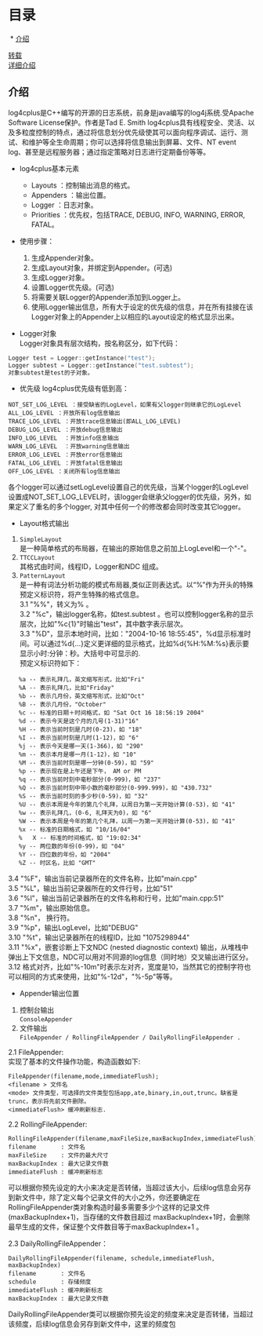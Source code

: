 # 目录
  * [介绍](#介绍)

[转载](https://www.cnblogs.com/xiaouisme/archive/2012/07/29/2613908.html)  
[详细介绍](https://my.oschina.net/lovecxx/blog/185951)

## 介绍
 log4cplus是C++编写的开源的日志系统，前身是java编写的log4j系统.受Apache Software License保护。作者是Tad E. Smith
 log4cplus具有线程安全、灵活、以及多粒度控制的特点，通过将信息划分优先级使其可以面向程序调试、运行、测试、和维护等全生命周期；你可以选择将信息输出到屏幕、文件、NT event log、甚至是远程服务器；通过指定策略对日志进行定期备份等等。
 
* log4cplus基本元素
  * Layouts ：控制输出消息的格式。
  * Appenders ：输出位置。
  * Logger ：日志对象。
  * Priorities ：优先权，包括TRACE, DEBUG, INFO, WARNING, ERROR, FATAL。
 
* 使用步骤：
    1. 生成Appender对象。
    2. 生成Layout对象，并绑定到Appender。(可选)
    3. 生成Logger对象。
    4. 设置Logger优先级。(可选)
    5. 将需要关联Logger的Appender添加到Logger上。
    6. 使用Logger输出信息，所有大于设定的优先级的信息，并在所有挂接在该Logger对象上的Appender上以相应的Layout设定的格式显示出来。
* Logger对象  
Logger对象具有层次结构，按名称区分，如下代码：
```cpp
Logger test = Logger::getInstance("test"); 
Logger subtest = Logger::getInstance("test.subtest");
对象subtest是test的子对象。
```
* 优先级
log4cplus优先级有低到高：
```
NOT_SET_LOG_LEVEL ：接受缺省的LogLevel，如果有父logger则继承它的LogLevel
ALL_LOG_LEVEL ：开放所有log信息输出
TRACE_LOG_LEVEL ：开放trace信息输出(即ALL_LOG_LEVEL)
DEBUG_LOG_LEVEL ：开放debug信息输出
INFO_LOG_LEVEL  ：开放info信息输出
WARN_LOG_LEVEL  ：开放warning信息输出
ERROR_LOG_LEVEL ：开放error信息输出
FATAL_LOG_LEVEL ：开放fatal信息输出
OFF_LOG_LEVEL ：关闭所有log信息输出
```
各个logger可以通过setLogLevel设置自己的优先级，当某个logger的LogLevel设置成NOT_SET_LOG_LEVEL时，该logger会继承父logger的优先级，另外，如果定义了重名的多个logger, 对其中任何一个的修改都会同时改变其它logger。

* Layout格式输出
1. `SimpleLayout`  
是一种简单格式的布局器，在输出的原始信息之前加上LogLevel和一个"-"。
2. `TTCCLayout`  
其格式由时间，线程ID，Logger和NDC 组成。
3. `PatternLayout`  
是一种有词法分析功能的模式布局器,类似正则表达式。以“%”作为开头的特殊预定义标识符，将产生特殊的格式信息。  
3.1 "%%"，转义为% 。  
3.2 "%c"，输出logger名称，如test.subtest 。也可以控制logger名称的显示层次，比如"%c{1}"时输出"test"，其中数字表示层次。  
3.3 "%D"，显示本地时间，比如："2004-10-16 18:55:45"，%d显示标准时间。可以通过%d{...}定义更详细的显示格式，比如%d{%H:%M:%s}表示要显示小时:分钟：秒。大括号中可显示的.  
预定义标识符如下：
```
   %a -- 表示礼拜几，英文缩写形式，比如"Fri"
   %A -- 表示礼拜几，比如"Friday"
   %b -- 表示几月份，英文缩写形式，比如"Oct"
   %B -- 表示几月份，"October"
   %c -- 标准的日期＋时间格式，如 "Sat Oct 16 18:56:19 2004"
   %d -- 表示今天是这个月的几号(1-31)"16"
   %H -- 表示当前时刻是几时(0-23)，如 "18"
   %I -- 表示当前时刻是几时(1-12)，如 "6"
   %j -- 表示今天是哪一天(1-366)，如 "290"
   %m -- 表示本月是哪一月(1-12)，如 "10"
   %M -- 表示当前时刻是哪一分钟(0-59)，如 "59"
   %p -- 表示现在是上午还是下午， AM or PM
   %q -- 表示当前时刻中毫秒部分(0-999)，如 "237"
   %Q -- 表示当前时刻中带小数的毫秒部分(0-999.999)，如 "430.732"
   %S -- 表示当前时刻的多少秒(0-59)，如 "32"
   %U -- 表示本周是今年的第几个礼拜，以周日为第一天开始计算(0-53)，如 "41"
   %w -- 表示礼拜几，(0-6, 礼拜天为0)，如 "6"
   %W -- 表示本周是今年的第几个礼拜，以周一为第一天开始计算(0-53)，如 "41"
   %x -- 标准的日期格式，如 "10/16/04"
   %   X -- 标准的时间格式，如 "19:02:34"
   %y -- 两位数的年份(0-99)，如 "04"
   %Y -- 四位数的年份，如 "2004"
   %Z -- 时区名，比如 "GMT"
 ```
3.4 "%F"，输出当前记录器所在的文件名称，比如"main.cpp"  
3.5 "%L"，输出当前记录器所在的文件行号，比如"51"  
3.6 "%l"，输出当前记录器所在的文件名称和行号，比如"main.cpp:51"  
3.7 "%m"，输出原始信息。  
3.8 "%n"， 换行符。  
3.9 "%p"，输出LogLevel，比如"DEBUG"  
3.10 "%t"，输出记录器所在的线程ID，比如 "1075298944"  
3.11 "%x"，嵌套诊断上下文NDC (nested diagnostic context) 输出，从堆栈中弹出上下文信息，NDC可以用对不同源的log信息（同时地）交叉输出进行区分。  
3.12 格式对齐，比如"%-10m"时表示左对齐，宽度是10，当然其它的控制字符也可以相同的方式来使用，比如"%-12d"，"%-5p"等等。  

* Appender输出位置
1. 控制台输出  
```ConsoleAppender```
2. 文件输出  
```FileAppender / RollingFileAppender / DailyRollingFileAppender .```  

2.1 FileAppender:  
实现了基本的文件操作功能，构造函数如下:  
```
FileAppender(filename,mode,immediateFlush);
<filename > 文件名
<mode> 文件类型，可选择的文件类型包括app,ate,binary,in,out,trunc。缺省是trunc，表示将先前文件删除。
<immediateFlush> 缓冲刷新标志.
```
2.2 RollingFileAppender:
```
RollingFileAppender(filename,maxFileSize,maxBackupIndex,immediateFlush)
filename       : 文件名
maxFileSize    : 文件的最大尺寸
maxBackupIndex : 最大记录文件数
immediateFlush : 缓冲刷新标志
```
可以根据你预先设定的大小来决定是否转储，当超过该大小，后续log信息会另存到新文件中，除了定义每个记录文件的大小之外，你还要确定在 RollingFileAppender类对象构造时最多需要多少个这样的记录文件(maxBackupIndex+1)，当存储的文件数目超过 maxBackupIndex+1时，会删除最早生成的文件，保证整个文件数目等于maxBackupIndex+1 。
 
2.3 DailyRollingFileAppender：
```
DailyRollingFileAppender(filename, schedule,immediateFlush,  maxBackupIndex)
filename       : 文件名
schedule       : 存储频度
immediateFlush : 缓冲刷新标志
maxBackupIndex : 最大记录文件数
```
DailyRollingFileAppender类可以根据你预先设定的频度来决定是否转储，当超过该频度，后续log信息会另存到新文件中，这里的频度包
